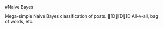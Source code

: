 #Naive Bayes

Mega-simple Naive Bayes classification of posts.  [D[D[D
All-v-all, bag of words, etc.
